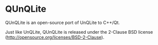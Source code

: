 QUnQLite
========

QUnQLite is an open-source port of UnQLite to C++/Qt.

Just like UnQLite, QUnQLite is released under the 2-Clause BSD license (http://opensource.org/licenses/BSD-2-Clause).
